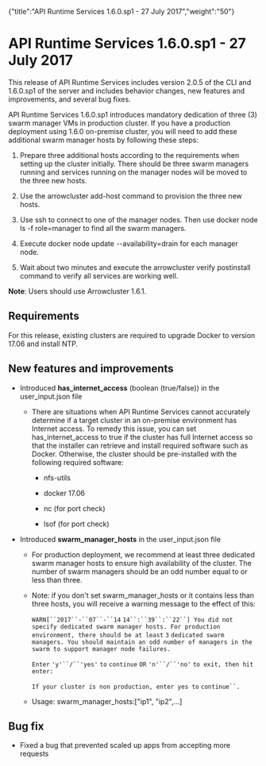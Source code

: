 {"title":"API Runtime Services 1.6.0.sp1 - 27 July 2017","weight":"50"} 

# API Runtime Services 1.6.0.sp1 - 27 July 2017

This release of API Runtime Services includes version 2.0.5 of the CLI and 1.6.0.sp1 of the server and includes behavior changes, new features and improvements, and several bug fixes.

API Runtime Services 1.6.0.sp1 introduces mandatory dedication of three (3) swarm manager VMs in production cluster. If you have a production deployment using 1.6.0 on-premise cluster, you will need to add these additional swarm manager hosts by following these steps:

1.  Prepare three additional hosts according to the requirements when setting up the cluster initially. There should be three swarm managers running and services running on the manager nodes will be moved to the three new hosts.
    
2.  Use the arrowcluster add-host command to provision the three new hosts.
    
3.  Use ssh to connect to one of the manager nodes. Then use docker node ls -f role=manager to find all the swarm managers.
    
4.  Execute docker node update <node-id> --availability=drain for each manager node.
    
5.  Wait about two minutes and execute the arrowcluster verify postinstall command to verify all services are working well.
    

**Note**: Users should use Arrowcluster 1.6.1.

## Requirements

For this release, existing clusters are required to upgrade Docker to version 17.06 and install NTP.

## New features and improvements

*   Introduced **has\_internet\_access** (boolean (true/false)) in the user\_input.json file
    
    *   There are situations when API Runtime Services cannot accurately determine if a target cluster in an on-premise environment has Internet access. To remedy this issue, you can set has\_internet\_access to true if the cluster has full Internet access so that the installer can retrieve and install required software such as Docker. Otherwise, the cluster should be pre-installed with the following required software:
        
        *   nfs-utils
            
        *   docker 17.06
            
        *   nc (for port check)
            
        *   lsof (for port check)
            
*   Introduced **swarm\_manager\_hosts** in the user\_input.json file
    
    *   For production deployment, we recommend at least three dedicated swarm manager hosts to ensure high availability of the cluster. The number of swarm managers should be an odd number equal to or less than three.
        
    *   Note: if you don't set swarm\_manager\_hosts or it contains less than three hosts, you will receive a warning message to the effect of this:
        
        `WARN[``2017``-``07``-``14`  `14``:``39``:``22``] You did not specify dedicated swarm manager hosts. For production environment, there should be at least` `3` `dedicated swarm managers. You should maintain an odd number of managers in the swarm to support manager node failures.`
        
        `Enter` `'y'``/``'yes'` `to` `continue` `OR` `'n'``/``'no'` `to exit, then hit enter:`
        
        `If your cluster is non production, enter yes to` `continue``.`
        
    *   Usage: swarm\_manager\_hosts:\["ip1", "ip2",...\]
        

## Bug fix

*   Fixed a bug that prevented scaled up apps from accepting more requests